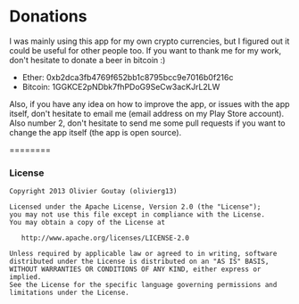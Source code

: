 # Donations
I was mainly using this app for my own crypto currencies, but I figured out it could be useful for other people too.
If you want to thank me for my work, don't hesitate to donate a beer in bitcoin :)

- Ether: 0xb2dca3fb4769f652bb1c8795bcc9e7016b0f216c
- Bitcoin: 1GGKCE2pNDbk7fhPDoG9SeCw3acKJrL2LW

Also, if you have any idea on how to improve the app, or issues with the app itself, don't hesitate to email me (email address on my Play Store account).
Also number 2, don't hesitate to send me some pull requests if you want to change the app itself (the app is open source).

========

### License

```
Copyright 2013 Olivier Goutay (olivierg13)

Licensed under the Apache License, Version 2.0 (the "License");
you may not use this file except in compliance with the License.
You may obtain a copy of the License at

   http://www.apache.org/licenses/LICENSE-2.0

Unless required by applicable law or agreed to in writing, software
distributed under the License is distributed on an "AS IS" BASIS,
WITHOUT WARRANTIES OR CONDITIONS OF ANY KIND, either express or implied.
See the License for the specific language governing permissions and
limitations under the License.
```